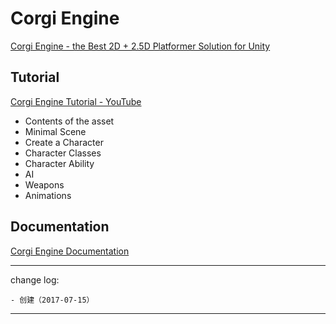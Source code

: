 # Corgi Engine

[Corgi Engine - the Best 2D + 2.5D Platformer Solution for Unity](http://corgi-engine.moremountains.com/)

## Tutorial

[Corgi Engine Tutorial - YouTube](https://www.youtube.com/watch?v=43wQ-3sV6nE&index=1&list=PLl3caEhMYxQEsA5Fbg0M2aB9Q9Z9BTVNS)

* Contents of the asset
* Minimal Scene
* Create a Character
* Character Classes
* Character Ability
* AI
* Weapons
* Animations

## Documentation

[Corgi Engine Documentation](http://corgi-engine-docs.moremountains.com/)

---

change log: 

	- 创建（2017-07-15）

---

